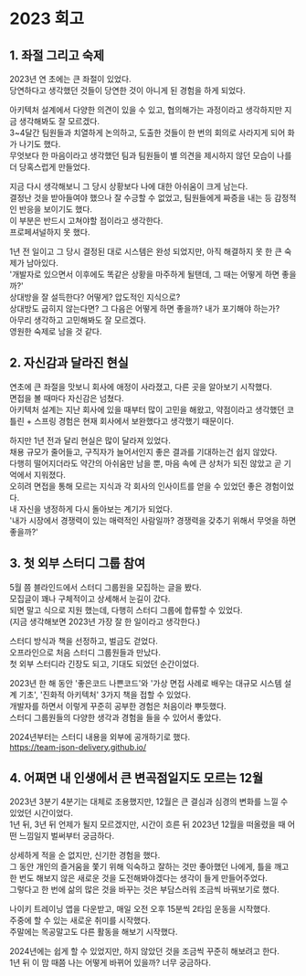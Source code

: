 # 2023 회고

## 1. 좌절 그리고 숙제

2023년 연 초에는 큰 좌절이 있었다.  
당연하다고 생각했던 것들이 당연한 것이 아니게 된 경험을 하게 되었다.

아키텍처 설계에서 다양한 의견이 있을 수 있고, 협의해가는 과정이라고 생각하지만 지금 생각해봐도 잘 모르겠다.  
3~4달간 팀원들과 치열하게 논의하고, 도출한 것들이 한 번의 회의로 사라지게 되어 화가 나기도 했다.  
무엇보다 한 마음이라고 생각했던 팀과 팀원들이 별 의견을 제시하지 않던 모습이 나를 더 당혹스럽게 만들었다.    

지금 다시 생각해보니 그 당시 상황보다 나에 대한 아쉬움이 크게 남는다.  
결정난 것을 받아들여야 했으나 잘 수긍할 수 없었고, 팀원들에게 짜증을 내는 등 감정적인 반응을 보이기도 했다.  
이 부분은 반드시 고쳐야할 점이라고 생각한다.  
프로페셔널하지 못 했다.  

1년 전 일이고 그 당시 결정된 대로 시스템은 완성 되었지만, 아직 해결하지 못 한 큰 숙제가 남아있다.  
'개발자로 있으면서 이후에도 똑같은 상황을 마주하게 될탠데, 그 때는 어떻게 하면 좋을까?'  
상대방을 잘 설득한다? 어떻게? 압도적인 지식으로?  
상대방도 굽히지 않는다면? 그 다음은 어떻게 하면 좋을까? 내가 포기해야 하는가?  
아무리 생각하고 고민해봐도 잘 모르겠다.  
영원한 숙제로 남을 것 같다.  


## 2. 자신감과 달라진 현실

연초에 큰 좌절을 맛보니 회사에 애정이 사라졌고, 다른 곳을 알아보기 시작했다.  
면접을 볼 때마다 자신감은 넘쳤다.  
아키텍처 설계는 지난 회사에 있을 때부터 많이 고민을 해왔고, 약점이라고 생각했던 코틀린 + 스프링 경험은 현재 회사에서 보완했다고 생각했기 때문이다.  

하지만 1년 전과 달리 현실은 많이 달라져 있었다.  
채용 규모가 줄어들고, 구직자가 늘어서인지 좋은 결과를 기대하는건 쉽지 않았다.  
다행히 떨어지더라도 약간의 아쉬움만 남을 뿐, 마음 속에 큰 상처가 되진 않았고 곧 기억에서 지워졌다.  
오히려 면접을 통해 모르는 지식과 각 회사의 인사이트를 얻을 수 있었던 좋은 경험이었다.  
내 자신을 냉정하게 다시 돌아보는 계기가 되었다.  
'내가 시장에서 경쟁력이 있는 매력적인 사람일까? 경쟁력을 갖추기 위해서 무엇을 하면 좋을까?'  


## 3. 첫 외부 스터디 그룹 참여

5월 쯤 블라인드에서 스터디 그룹원을 모집하는 글을 봤다.  
모집글이 꽤나 구체적이고 상세해서 눈길이 갔다.  
되면 말고 식으로 지원 했는데, 다행히 스터디 그룹에 합류할 수 있었다.  
(지금 생각해보면 2023년 가장 잘 한 일이라고 생각한다.)  

스터디 방식과 책을 선정하고, 벌금도 걷었다.  
오프라인으로 처음 스터디 그룹원들과 만났다.  
첫 외부 스터디라 긴장도 되고, 기대도 되었던 순간이었다.  

2023년 한 해 동안 '좋은코드 나쁜코드'와 '가상 면접 사례로 배우는 대규모 시스템 설계 기초', '진화적 아키텍처' 3가지 책을 접할 수 있었다.  
개발자를 하면서 이렇게 꾸준히 공부한 경험은 처음이라 뿌듯했다.  
스터디 그룹원들의 다양한 생각과 경험을 들을 수 있어서 좋았다.  

2024년부터는 스터디 내용을 외부에 공개하기로 했다.  
https://team-json-delivery.github.io/  


## 4. 어쩌면 내 인생에서 큰 변곡점일지도 모르는 12월

2023년 3분기 4분기는 대체로 조용했지만, 12월은 큰 결심과 심경의 변화를 느낄 수 있었던 시간이었다.  
1년 뒤, 3년 뒤 언제가 될지 모르겠지만, 시간이 흐른 뒤 2023년 12월을 떠올렸을 때 어떤 느낌일지 벌써부터 궁금하다.  

상세하게 적을 순 없지만, 신기한 경험을 했다.  
그 동안 개인의 즐거움을 쫓기 위해 익숙하고 잘하는 것만 좋아했던 나에게, 틀을 깨고 한 번도 해보지 않은 새로운 것을 도전해봐야겠다는 생각이 들게 만들어주었다.  
그렇다고 한 번에 삶의 많은 것을 바꾸는 것은 부담스러워 조금씩 바꿔보기로 했다.  

나이키 트레이닝 앱을 다운받고, 매일 오전 오후 15분씩 2타임 운동을 시작했다.  
주중에 할 수 있는 새로운 취미를 시작했다.  
주말에는 목공말고도 다른 활동을 해보기 시작했다.  

2024년에는 쉽게 할 수 있었지만, 하지 않았던 것을 조금씩 꾸준히 해보려고 한다.  
1년 뒤 이 맘 때쯤 나는 어떻게 바뀌어 있을까? 너무 궁금하다.  
